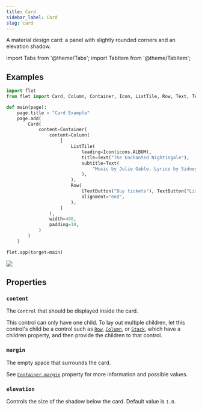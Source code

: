 ```yaml
---
title: Card
sidebar_label: Card
slug: card
---
```


A material design card: a panel with slightly rounded corners and an elevation shadow.

import Tabs from '@theme/Tabs';
import TabItem from '@theme/TabItem';

## Examples

<Tabs groupId="language">
  <TabItem value="python" label="Python" default>

```python
import flet
from flet import Card, Column, Container, Icon, ListTile, Row, Text, TextButton, icons

def main(page):
    page.title = "Card Example"
    page.add(
        Card(
            content=Container(
                content=Column(
                    [
                        ListTile(
                            leading=Icon(icons.ALBUM),
                            title=Text("The Enchanted Nightingale"),
                            subtitle=Text(
                                "Music by Julie Gable. Lyrics by Sidney Stein."
                            ),
                        ),
                        Row(
                            [TextButton("Buy tickets"), TextButton("Listen")],
                            alignment="end",
                        ),
                    ]
                ),
                width=400,
                padding=10,
            )
        )
    )

flet.app(target=main)

```
  </TabItem>
</Tabs>

<img src="/img/docs/controls/card/card.gif" className="screenshot-40" />

## Properties

### `content`

The `Control` that should be displayed inside the card.

This control can only have one child. To lay out multiple children, let this control's child be a control such as [`Row`](row), [`Column`](column), or [`Stack`](stack), which have a children property, and then provide the children to that control.

### `margin`

The empty space that surrounds the card.

See [`Container.margin`](container#margin) property for more information and possible values.

### `elevation`

Controls the size of the shadow below the card. Default value is `1.0`.